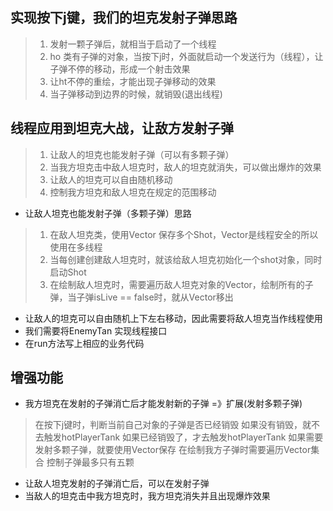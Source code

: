 ## 实现按下j键，我们的坦克发射子弹思路
 > 1. 发射一颗子弹后，就相当于启动了一个线程
 > 2. ho 类有子弹的对象，当按下j时，外面就启动一个发送行为（线程），让子弹不停的移动，形成一个射击效果
 > 3. 让ht不停的重绘，才能出现子弹移动的效果
 > 4. 当子弹移动到边界的时候，就销毁(退出线程)

## 线程应用到坦克大战，让敌方发射子弹
> 1. 让敌人的坦克也能发射子弹（可以有多颗子弹）
> 2. 当我方坦克击中敌人坦克时，敌人的坦克就消失，可以做出爆炸的效果
> 3. 让敌人的坦克可以自由随机移动
> 4. 控制我方坦克和敌人坦克在规定的范围移动

* 让敌人坦克也能发射子弹（多颗子弹）思路
 >1. 在敌人坦克类，使用Vector 保存多个Shot，Vector是线程安全的所以使用在多线程 
 >2. 当每创建创建敌人坦克时，就该给敌人坦克初始化一个shot对象，同时启动Shot
 >3. 在绘制敌人坦克时，需要遍历敌人坦克对象的Vector，绘制所有的子弹，当子弹isLive == false时，就从Vector移出
* 让敌人的坦克可以自由随机上下左右移动，因此需要将敌人坦克当作线程使用
* 我们需要将EnemyTan 实现线程接口
* 在run方法写上相应的业务代码
## 增强功能
* 我方坦克在发射的子弹消亡后才能发射新的子弹 =》扩展(发射多颗子弹)
 > 在按下j键时，判断当前自己对象的子弹是否已经销毁
 > 如果没有销毁，就不去触发hotPlayerTank
 > 如果已经销毁了，才去触发hotPlayerTank
 > 如果需要发射多颗子弹，就要使用Vector保存
 > 在绘制我方子弹时需要遍历Vector集合
 > 控制子弹最多只有五颗
* 让敌人坦克发射的子弹消亡后，可以在发射子弹
* 当敌人的坦克击中我方坦克时，我方坦克消失并且出现爆炸效果
